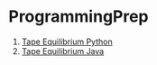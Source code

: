 ProgrammingPrep
===============
1. [Tape Equilibrium Python](TapeEquilibrium.py)
2. [Tape Equilibrium Java](TapeEquilibrium.java)
